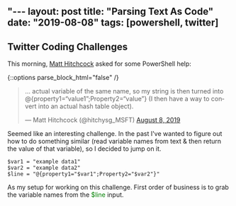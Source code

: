 "---
layout: post
title: "Parsing Text As Code"
date: "2019-08-08"
tags: [powershell, twitter]
---

## Twitter Coding Challenges

This morning, [Matt Hitchcock](https://twitter.com/hitchysg_MSFT) asked for some PowerShell help:

{::options parse_block_html="false" /}
<div class="center">

<blockquote class="twitter-tweet"><p lang="en" dir="ltr">... actual variable of the same name, so my string is then turned into @{property1=“value1”;Property2=“value”} (I then have a way to convert into an actual hash table object).</p>&mdash; Matt Hitchcock (@hitchysg_MSFT) <a href="https://twitter.com/hitchysg_MSFT/status/1159433036573753344?ref_src=twsrc%5Etfw">August 8, 2019</a></blockquote> <script async src="https://platform.twitter.com/widgets.js" charset="utf-8"></script>

</div>

Seemed like an interesting challenge. In the past I've wanted to figure out how to do something similar (read variable names from text & then return the value of that variable), so I decided to jump on it.

``` posh
$var1 = "example data1"
$var2 = "example data2"
$line = "@{property1="$var1";Property2="$var2"}"
```
<!--
<script src="https://github.com/Torch02/Torch02.github.io/blob/master/src/20190808setup.ps1" > </script>
-->

As my setup for working on this challenge.
First order of business is to grab the variable names from the <span style="color:green">$line</span> input.
